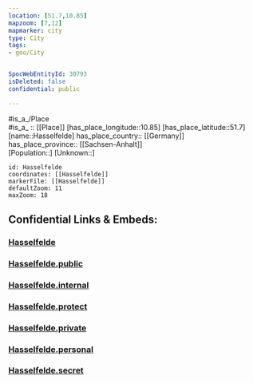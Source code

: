 ```yaml
---
location: [51.7,10.85] 
mapzoom: [7,12] 
mapmarker: city 
type: City
tags:
- geo/City


SpocWebEntityId: 30793
isDeleted: false
confidential: public

---
```

#is_a_/Place  
#is_a_ :: [[Place]] 
[has_place_longitude::10.85] 
[has_place_latitude::51.7] 
[name::Hasselfelde] 
has_place_country:: [[Germany]]  
has_place_province:: [[Sachsen-Anhalt]]  
[Population::] 
[Unknown::] 


```leaflet
id: Hasselfelde
coordinates: [[Hasselfelde]] 
markerFile: [[Hasselfelde]] 
defaultZoom: 11 
maxZoom: 18
```


## Confidential Links & Embeds: 

### [Hasselfelde](/_Standards/Earth/Continent/Europe/Europe~Central/Germany/Germany~East/Sachsen-Anhalt/counties~SA/Harz/cities~Harz/Oberharz~Brocken/City/Hasselfelde.md) 

### [Hasselfelde.public](/_public/Earth/Continent/Europe/Europe~Central/Germany/Germany~East/Sachsen-Anhalt/counties~SA/Harz/cities~Harz/Oberharz~Brocken/City/Hasselfelde.public.md) 

### [Hasselfelde.internal](/_internal/Earth/Continent/Europe/Europe~Central/Germany/Germany~East/Sachsen-Anhalt/counties~SA/Harz/cities~Harz/Oberharz~Brocken/City/Hasselfelde.internal.md) 

### [Hasselfelde.protect](/_protect/Earth/Continent/Europe/Europe~Central/Germany/Germany~East/Sachsen-Anhalt/counties~SA/Harz/cities~Harz/Oberharz~Brocken/City/Hasselfelde.protect.md) 

### [Hasselfelde.private](/_private/Earth/Continent/Europe/Europe~Central/Germany/Germany~East/Sachsen-Anhalt/counties~SA/Harz/cities~Harz/Oberharz~Brocken/City/Hasselfelde.private.md) 

### [Hasselfelde.personal](/_personal/Earth/Continent/Europe/Europe~Central/Germany/Germany~East/Sachsen-Anhalt/counties~SA/Harz/cities~Harz/Oberharz~Brocken/City/Hasselfelde.personal.md) 

### [Hasselfelde.secret](/_secret/Earth/Continent/Europe/Europe~Central/Germany/Germany~East/Sachsen-Anhalt/counties~SA/Harz/cities~Harz/Oberharz~Brocken/City/Hasselfelde.secret.md)

